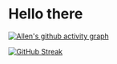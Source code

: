 # Hello there

[![Allen's github activity graph](https://github-readme-activity-graph.vercel.app/graph?username=a11ensu&theme=xcode)](https://github.com/a11ensu/github-readme-activity-graph)

[![GitHub Streak](https://streak-stats.demolab.com/?user=a11ensu)](https://git.io/streak-stats)
